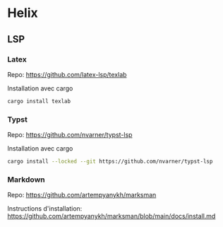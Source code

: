 # Helix

## LSP

### Latex

Repo: <https://github.com/latex-lsp/texlab>

Installation avec cargo
```sh
cargo install texlab
```

### Typst

Repo: <https://github.com/nvarner/typst-lsp>

Installation avec cargo
```sh
cargo install --locked --git https://github.com/nvarner/typst-lsp
```

### Markdown 

Repo: <https://github.com/artempyanykh/marksman>

Instructions d'installation: <https://github.com/artempyanykh/marksman/blob/main/docs/install.md>


